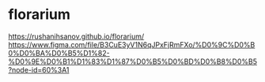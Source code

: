 # florarium
https://rushanihsanov.github.io/florarium/
https://www.figma.com/file/B3CuE3yV1N6qJPxFjRmFXo/%D0%9C%D0%B0%D0%BA%D0%B5%D1%82-%D0%9E%D0%B1%D1%83%D1%87%D0%B5%D0%BD%D0%B8%D0%B5?node-id=60%3A1
